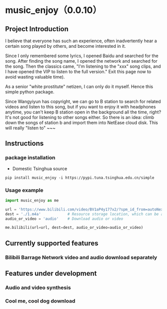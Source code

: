 # music_enjoy（0.0.10）


## Project Introduction

I believe that everyone has such an experience, often inadvertently hear a certain song played by others, and become interested in it.

Since I only remembered some lyrics, I opened Baidu and searched for the song. After finding the song name, I opened the network and searched for the song. Then the classics came, "I'm listening to the "xxx" song clips, and I have opened the VIP to listen to the full version." Exit this page now to avoid wasting valuable time).

As a senior "white prostitute" netizen, I can only do it myself. Hence this simple python package.

Since Wangyiyun has copyright, we can go to B station to search for related videos and listen to this song, but if you want to enjoy it with headphones anytime, you can't keep B station open in the background all the time, right? It's not good for listening to other songs either. So there is an idea: climb down the songs of station b and import them into NetEase cloud disk. This will really "listen to" ~~~


## Instructions

### package installation

- Domestic Tsinghua source

```shell
pip install music_enjoy -i https://pypi.tuna.tsinghua.edu.cn/simple
```



### Usage example


```python
import music_enjoy as me

url = 'https://www.bilibili.com/video/BV1aP4y177x2/?spm_id_from=autoNext' # your video url
dest = './1.m4a' 			# Resource storage location, which can be an absolute path or a relative path
audio_or_video = 'audio' 	# Download audio or video

me.bilibili(url=url, dest=dest, audio_or_video=audio_or_video)
```



## Currently supported features

### Bilibili Barrage Network video and audio download separately



## Features under development

### Audio and video synthesis

### Cool me, cool dog download


### 

### 

